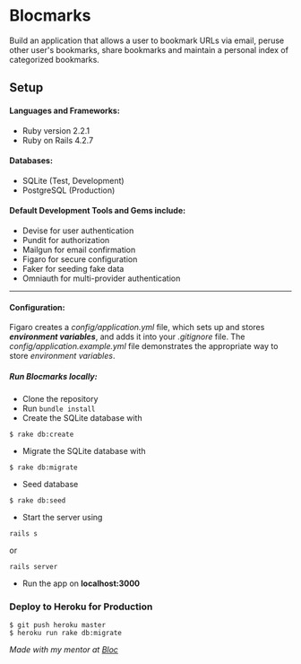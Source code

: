 # Blocmarks

Build an application that allows a user to bookmark URLs via email, peruse other user's bookmarks, share bookmarks and maintain a personal index of categorized bookmarks.


## Setup 

#### Languages and Frameworks: 
* Ruby version 2.2.1
* Ruby on Rails 4.2.7 




#### Databases: 
* SQLite (Test, Development) 
* PostgreSQL (Production)

#### Default Development Tools and Gems include:

* Devise  for user authentication
* Pundit for authorization
* Mailgun for email confirmation
* Figaro for secure configuration
* Faker for seeding fake data
* Omniauth for multi-provider authentication
___
#### Configuration:
Figaro creates a _config/application.yml_ file, which sets up and stores  **_environment variables_**, and adds it into your _.gitignore_ file. The _config/application.example.yml_ file demonstrates the appropriate way to store _environment variables_.

##### Run Blocmarks locally: 

* Clone the repository
* Run ``` bundle install ```
* Create the SQLite database with 
 ```
 $ rake db:create
 ```
* Migrate the SQLite database with 
```
$ rake db:migrate
```
* Seed database
```
$ rake db:seed
```
* Start the server using 
```
rails s
```
or

```
rails server
```
* Run the app on **localhost:3000**

### Deploy to Heroku for Production

  ```
  $ git push heroku master
  $ heroku run rake db:migrate
  ```





_Made with my mentor at [Bloc](http://bloc.io)_

